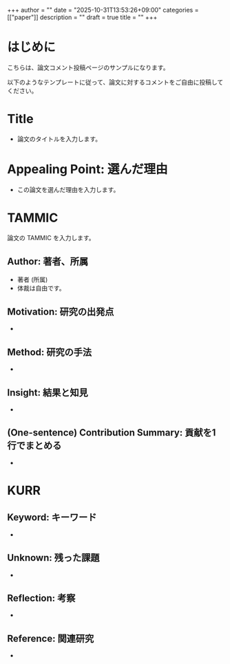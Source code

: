 +++
author = ""
date = "2025-10-31T13:53:26+09:00"
categories = [["paper"]]
description = ""
draft = true
title = ""
+++

# はじめに

こちらは、論文コメント投稿ページのサンプルになります。

以下のようなテンプレートに従って、論文に対するコメントをご自由に投稿してください。

# Title
- 論文のタイトルを入力します。

# Appealing Point: 選んだ理由

- この論文を選んだ理由を入力します。

# TAMMIC

論文の TAMMIC を入力します。

## Author: 著者、所属
- 著者 (所属)
- 体裁は自由です。

## Motivation: 研究の出発点
- 

## Method: 研究の手法
- 

## Insight: 結果と知見
- 

## (One-sentence) Contribution Summary: 貢献を1行でまとめる
- 

# KURR

## Keyword: キーワード
- 

## Unknown: 残った課題
-

## Reflection: 考察
- 

## Reference: 関連研究
-
